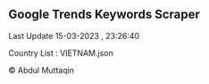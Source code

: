 

## Google Trends Keywords Scraper 
 
Last Update 15-03-2023 , 23:26:40

Country List :
VIETNAM.json



© Abdul Muttaqin 
